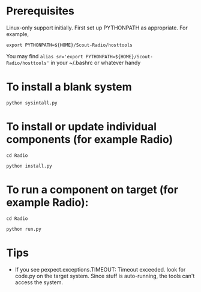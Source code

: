 # Prerequisites
Linux-only support initially.
First set up PYTHONPATH as appropriate. For example,

```export PYTHONPATH=${HOME}/Scout-Radio/hosttools```

You may find
```alias sr='export PYTHONPATH=${HOME}/Scout-Radio/hosttools'```
in your ~/.bashrc or whatever handy

# To install a blank system

```python sysintall.py```

# To install or update individual components (for example Radio)

```cd Radio```

```python install.py```

# To run a component on target (for example Radio):

```cd Radio```

```python run.py```

# Tips
* If you see pexpect.exceptions.TIMEOUT: Timeout exceeded. look for code.py
on the target system. Since stuff is auto-running, the tools can't access
the system.
